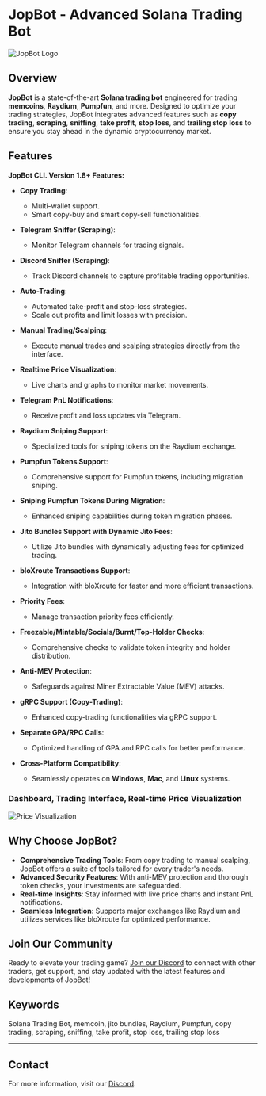 # JopBot - Advanced Solana Trading Bot

![JopBot Logo](./images/logo.png)

## Overview

**JopBot** is a state-of-the-art **Solana trading bot** engineered for trading **memcoins**, **Raydium**, **Pumpfun**, and more. Designed to optimize your trading strategies, JopBot integrates advanced features such as **copy trading**, **scraping**, **sniffing**, **take profit**, **stop loss**, and **trailing stop loss** to ensure you stay ahead in the dynamic cryptocurrency market.

## Features

**JopBot CLI. Version 1.8+ Features:**

- **Copy Trading**: 
  - Multi-wallet support.
  - Smart copy-buy and smart copy-sell functionalities.
  
- **Telegram Sniffer (Scraping)**: 
  - Monitor Telegram channels for trading signals.
  
- **Discord Sniffer (Scraping)**: 
  - Track Discord channels to capture profitable trading opportunities.
  
- **Auto-Trading**: 
  - Automated take-profit and stop-loss strategies.
  - Scale out profits and limit losses with precision.
  
- **Manual Trading/Scalping**: 
  - Execute manual trades and scalping strategies directly from the interface.
  
- **Realtime Price Visualization**: 
  - Live charts and graphs to monitor market movements.
  
- **Telegram PnL Notifications**: 
  - Receive profit and loss updates via Telegram.
  
- **Raydium Sniping Support**: 
  - Specialized tools for sniping tokens on the Raydium exchange.
  
- **Pumpfun Tokens Support**: 
  - Comprehensive support for Pumpfun tokens, including migration sniping.
  
- **Sniping Pumpfun Tokens During Migration**: 
  - Enhanced sniping capabilities during token migration phases.
  
- **Jito Bundles Support with Dynamic Jito Fees**: 
  - Utilize Jito bundles with dynamically adjusting fees for optimized trading.
  
- **bloXroute Transactions Support**: 
  - Integration with bloXroute for faster and more efficient transactions.
  
- **Priority Fees**: 
  - Manage transaction priority fees efficiently.
  
- **Freezable/Mintable/Socials/Burnt/Top-Holder Checks**: 
  - Comprehensive checks to validate token integrity and holder distribution.
  
- **Anti-MEV Protection**: 
  - Safeguards against Miner Extractable Value (MEV) attacks.
  
- **gRPC Support (Copy-Trading)**: 
  - Enhanced copy-trading functionalities via gRPC support.
  
- **Separate GPA/RPC Calls**: 
  - Optimized handling of GPA and RPC calls for better performance.
  
- **Cross-Platform Compatibility**: 
  - Seamlessly operates on **Windows**, **Mac**, and **Linux** systems.

### Dashboard, Trading Interface, Real-time Price Visualization

![Price Visualization](./images/price_visualization.png)

## Why Choose JopBot?

- **Comprehensive Trading Tools**: From copy trading to manual scalping, JopBot offers a suite of tools tailored for every trader's needs.
- **Advanced Security Features**: With anti-MEV protection and thorough token checks, your investments are safeguarded.
- **Real-time Insights**: Stay informed with live price charts and instant PnL notifications.
- **Seamless Integration**: Supports major exchanges like Raydium and utilizes services like bloXroute for optimized performance.

## Join Our Community

Ready to elevate your trading game? [Join our Discord](https://discord.gg/kVMgcaD3NR) to connect with other traders, get support, and stay updated with the latest features and developments of JopBot!

## Keywords

Solana Trading Bot, memcoin, jito bundles, Raydium, Pumpfun, copy trading, scraping, sniffing, take profit, stop loss, trailing stop loss

---

## Contact

For more information, visit our [Discord](https://discord.gg/kVMgcaD3NR).
